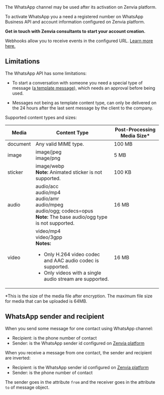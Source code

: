 The WhatsApp channel may be used after its activation on Zenvia platform.

To activate WhatsApp you a need a registered number on WhatsApp Business API and account information configured on Zenvia platform.

**Get in touch with Zenvia consultants to start your account creation.**

Webhooks allow you to receive events in the configured URL. [Learn more here.](#tag/Webhooks)


## Limitations

The WhatsApp API has some limitations:

* To start a conversation with someone you need a special type of message ([a template message](#section/Template)), which needs an approval before being used.

* Messages not being as template content type, can only be delivered on the 24 hours after the last sent message by the client to the company.

Supported content types and sizes:

| Media | Content Type | Post-Processing Media Size* |
|---|---|---|
| document | Any valid MIME type. | 100&nbsp;MB |
| image | image/jpeg<br>image/png | 5 MB |
| sticker | image/webp<br>**Note:** Animated sticker is not supported.  | 100 KB |
| audio | audio/acc<br>audio/mp4<br>audio/amr<br>audio/mpeg<br>audio/ogg; codecs=opus<br>**Note:** The base audio/ogg type is not supported. | 16 MB |
| video | video/mp4<br>video/3gpp<br>**Notes:** <ul><li>Only H.264 video codec and AAC audio codec is supported.</li><li>Only videos with a single audio stream are supported.</li></ul> | 16 MB |

*This is the size of the media file after encryption. The maximum file size for media that can be uploaded is 64MB.

## WhatsApp sender and recipient

When you send some message for one contact using WhatsApp channel:

* Recipient: is the phone number of contact
* Sender: is the WhatsApp sender id configured on [Zenvia platform](https://app.zenvia.com/home/credentials/whatsapp/list)

When you receive a message from one contact, the sender and recipient are inverted:

* Recipient: is the WhatsApp sender id configured on [Zenvia platform](https://app.zenvia.com/home/credentials/whatsapp/list)
* Sender: is the phone number of contact

The sender goes in the attribute `from` and the receiver goes in the attribute `to` of message object.
